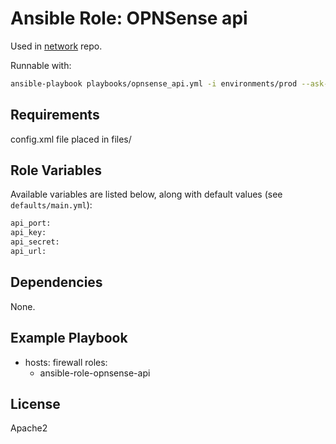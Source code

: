 # Ansible Role: OPNSense api

Used in [network](https://github.com/naturalis/network/) repo.

Runnable with:
```bash
ansible-playbook playbooks/opnsense_api.yml -i environments/prod --ask-vault-pass
```

## Requirements

config.xml file placed in files/

## Role Variables

Available variables are listed below, along with default values (see `defaults/main.yml`):

```bash
api_port:
api_key:
api_secret:
api_url:
```

## Dependencies

None.

## Example Playbook

- hosts: firewall
  roles:
    - ansible-role-opnsense-api

## License

Apache2
